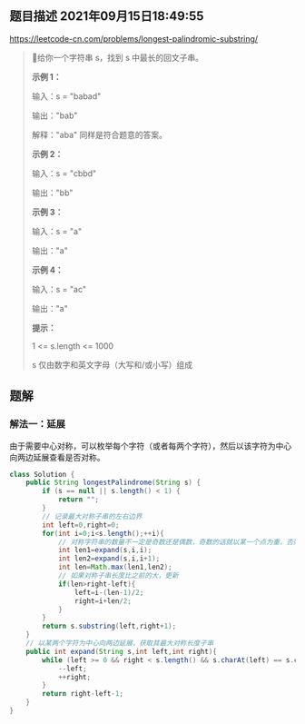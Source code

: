 ## 题目描述	2021年09月15日18:49:55

https://leetcode-cn.com/problems/longest-palindromic-substring/

>   给你一个字符串 s，找到 s 中最长的回文子串。
>
>    
>
>   **示例 1：**
>
>   输入：s = "babad"
>
>   输出："bab"
>
>   解释："aba" 同样是符合题意的答案。
>
>   **示例 2：**
>
>   输入：s = "cbbd"
>
>   输出："bb"
>
>   **示例 3：**
>
>   输入：s = "a"
>
>   输出："a"
>
>   **示例 4：**
>
>   输入：s = "ac"
>
>   输出："a"
>
>   **提示：**
>
>   1 <= s.length <= 1000
>
>   s 仅由数字和英文字母（大写和/或小写）组成

## 题解

### 解法一：延展

由于需要中心对称，可以枚举每个字符（或者每两个字符），然后以该字符为中心向两边延展查看是否对称。

```java
class Solution {
    public String longestPalindrome(String s) {
        if (s == null || s.length() < 1) {
            return "";
        }
        // 记录最大对称子串的左右边界
        int left=0,right=0;
        for(int i=0;i<s.length();++i){
            // 对称字符串的数量不一定是奇数还是偶数，奇数的话就以某一个点为重，否则以挨边两个点为中心
            int len1=expand(s,i,i);
            int len2=expand(s,i,i+1);
            int len=Math.max(len1,len2);
            // 如果对称子串长度比之前的大，更新
            if(len>right-left){
                left=i-(len-1)/2;
                right=i+len/2;
            }
        }
        return s.substring(left,right+1);
    }
    // 以某两个字符为中心向两边延展，获取其最大对称长度子串
    public int expand(String s,int left,int right){
        while (left >= 0 && right < s.length() && s.charAt(left) == s.charAt(right)) {
            --left;
            ++right;
        }
        return right-left-1;
    }
}
```

